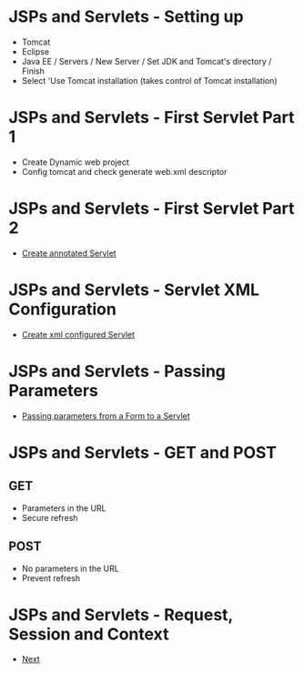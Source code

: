 # JSPs and Servlets - Setting up
- Tomcat
- Eclipse
- Java EE / Servers / New Server / Set JDK and Tomcat's directory / Finish
- Select 'Use Tomcat installation (takes control of Tomcat installation)
# JSPs and Servlets - First Servlet Part 1
- Create Dynamic web project
- Config tomcat and check generate web.xml descriptor
# JSPs and Servlets - First Servlet Part 2
- [Create annotated Servlet](https://github.com/ronald0009/demo2/tree/master/demo21)
# JSPs and Servlets - Servlet XML Configuration
- [Create xml configured Servlet](https://github.com/ronald0009/demo2/tree/master/demo21)
# JSPs and Servlets - Passing Parameters
- [Passing parameters from a Form to a Servlet](https://github.com/ronald0009/demo2/tree/master/demo22)
# JSPs and Servlets - GET and POST
## GET
- Parameters in the URL
- Secure refresh
## POST
- No parameters in the URL
- Prevent refresh
# JSPs and Servlets - Request, Session and Context
- [Next](https://www.youtube.com/watch?v=GbvuAIhLUZU&list=PLE0F6C1917A427E96&index=9)
